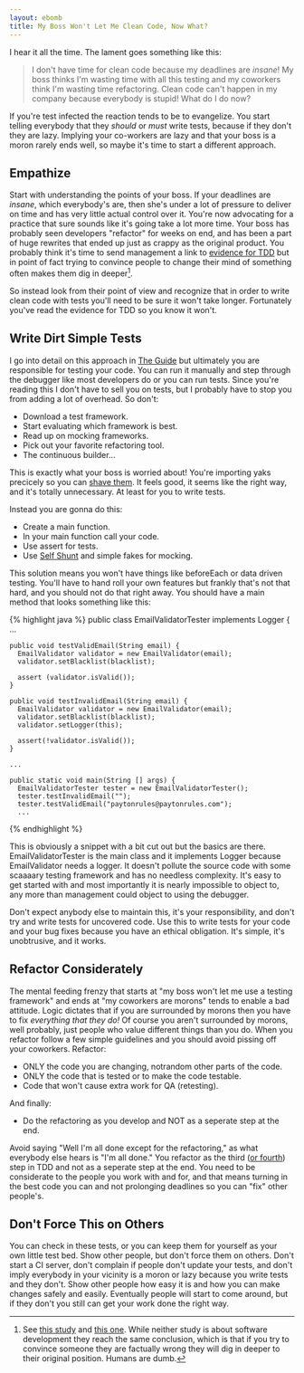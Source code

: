 ```yaml
---
layout: ebomb
title: My Boss Won't Let Me Clean Code, Now What?
---
```


I hear it all the time. The lament goes something like this:

> I don't have time for clean code because my deadlines are _insane_! My boss thinks I'm wasting time with all this testing and my coworkers think I'm wasting time refactoring. Clean code can't happen in my company because everybody is stupid! What do I do now?

If you're test infected the reaction tends to be to evangelize. You start telling everybody that they *should* or *must* write tests, because if they don't they are lazy. Implying your co-workers are lazy and that your boss is a moron rarely ends well, so maybe it's time to start a different approach.

## Empathize

Start with understanding the points of your boss. If your deadlines are _insane_, which everybody's are, then she's under a lot of pressure to deliver on time and has very little actual control over it. You're now advocating for a practice that sure sounds like it's going take a lot more time. Your boss has probably seen developers "refactor" for weeks on end, and has been a part of huge rewrites that ended up just as crappy as the original product. You probably think it's time to send management a link to [evidence for TDD](http://paytonrules.com/software-development/2015/03/06/evidence-for-tdd.html) but in point of fact trying to convince people to change their mind of something often makes them dig in deeper[^1].

So instead look from their point of view and recognize that in order to write clean code with tests you'll need to be sure it won't take longer. Fortunately you've read the evidence for TDD so you know it won't.

## Write Dirt Simple Tests

I go into detail on this approach in [The Guide](http://paytonrules.com/book.html) but ultimately you are responsible for testing your code. You can run it manually and step through the debugger like most developers do or you can run tests. Since you're reading this I don't have to sell you on tests, but I probably have to stop you from adding a lot of overhead. So don't:

* Download a test framework.
* Start evaluating which framework is best.
* Read up on mocking frameworks.
* Pick out your favorite refactoring tool.
* The continuous builder...

This is exactly what your boss is worried about! You're importing yaks precicely so you can [shave them](http://en.wiktionary.org/wiki/yak_shaving). It feels good, it seems like the right way, and it's totally unnecessary. At least for you to write tests.

Instead you are gonna do this:

* Create a main function.
* In your main function call your code.
* Use assert for tests.
* Use [Self Shunt](http://c2.com/cgi/wiki?SelfShuntPattern) and simple fakes for mocking.

This solution means you won't have things like beforeEach or data driven testing. You'll have to hand roll your own features but frankly that's not that hard, and you should not do that right away. You should have a main method that looks something like this:

{% highlight java %}
  public class EmailValidatorTester implements Logger {
    ...

    public void testValidEmail(String email) {
      EmailValidator validator = new EmailValidator(email);
      validator.setBlacklist(blacklist);

      assert (validator.isValid());
    }

    public void testInvalidEmail(String email) {
      EmailValidator validator = new EmailValidator(email);
      validator.setBlacklist(blacklist);
      validator.setLogger(this);

      assert(!validator.isValid());
    }

    ...

    public static void main(String [] args) {
      EmailValidatorTester tester = new EmailValidatorTester();
      tester.testInvalidEmail("");
      tester.testValidEmail("paytonrules@paytonrules.com");
      ...
{% endhighlight %}

This is obviously a snippet with a bit cut out but the basics are there. EmailValidatorTester is the main class and it implements Logger because EmailValidator needs a logger. It doesn't pollute the source code with some scaaaary testing framework and has no needless complexity. It's easy to get started with and most importantly it is nearly impossible to object to, any more than management could object to using the debugger.

Don't expect anybody else to maintain this, it's your responsibility, and don't try and write tests for uncovered code. Use this to write tests for your code and your bug fixes because you have an ethical obligation. It's simple, it's unobtrusive, and it works.

## Refactor Considerately

The mental feeding frenzy that starts at "my boss won't let me use a testing framework" and ends at "my coworkers are morons" tends to enable a bad attitude. Logic dictates that if you are surrounded by morons then you have to fix *everything that they do!* Of course you aren't surrounded by morons, well probably, just people who value different things than you do. When you refactor follow a few simple guidelines and you should avoid pissing off your coworkers. Refactor:

* ONLY the code you are changing, notrandom other parts of the code.
* ONLY the code that is tested or to make the code testable.
* Code that won't cause extra work for QA (retesting).

And finally:
* Do the refactoring as you develop and NOT as a seperate step at the end.

Avoid saying "Well I'm all done except for the refactoring," as what everybody else hears is "I'm all done." You refactor as the third ([or fourth](http://paytonrules.com/software-development/2015/01/30/a-new-cycle-for-tdd.html)) step in TDD and not as a seperate step at the end. You need to be considerate to the people you work with and for, and that means turning in the best code you can and not prolonging deadlines so you can "fix" other people's.

## Don't Force This on Others

You can check in these tests, or you can keep them for yourself as your own little test bed. Show other people, but don't force them on others. Don't start a CI server, don't complain if people don't update your tests, and don't imply everybody in your vicinity is a moron or lazy because you write tests and they don't. Show other people how easy it is and how you can make changes safely and easily. Eventually people will start to come around, but if they don't you still can get your work done the right way.

[^1]: See [this study](http://www.dartmouth.edu/~nyhan/nyhan-reifler.pdf) and [this one](http://pediatrics.aappublications.org/content/early/2014/02/25/peds.2013-2365). While neither study is about software development they reach the same conclusion, which is that if you try to convince someone they are factually wrong they will dig in deeper to their original position. Humans are dumb.

